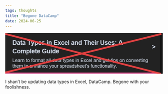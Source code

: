 ```yaml
---
tags: thoughts
title: "Begone DataCamp"
date: 2024-06-25
---
```


![datacamp](https://raw.githubusercontent.com/muneer78/muneer78.github.io/master/images/datacampexcel.jpg)

I shan’t be updating data types in Excel, DataCamp. Begone with your foolishness.
